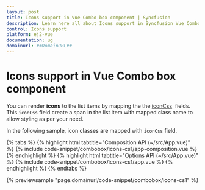 ```yaml
---
layout: post
title: Icons support in Vue Combo box component | Syncfusion
description: Learn here all about Icons support in Syncfusion Vue Combo box component of Syncfusion Essential JS 2 and more.
control: Icons support 
platform: ej2-vue
documentation: ug
domainurl: ##DomainURL##
---
```


# Icons support in Vue Combo box component

You can render **icons** to the list items by mapping the the [iconCss](https://ej2.syncfusion.com/vue/documentation/api/combo-box/#fields) &nbsp;fields. This `iconCss` field create a span in the list item with mapped class name to allow styling as per your need.

In the following sample, icon classes are mapped with `iconCss` field.

{% tabs %}
{% highlight html tabtitle="Composition API (~/src/App.vue)" %}
{% include code-snippet/combobox/icons-cs1/app-composition.vue %}
{% endhighlight %}
{% highlight html tabtitle="Options API (~/src/App.vue)" %}
{% include code-snippet/combobox/icons-cs1/app.vue %}
{% endhighlight %}
{% endtabs %}
        
{% previewsample "page.domainurl/code-snippet/combobox/icons-cs1" %}